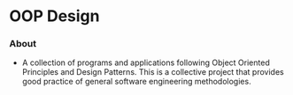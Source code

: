 # OOP Design

### About

- A collection of programs and applications following Object Oriented Principles and Design Patterns. This is a collective project that provides good practice of general software engineering methodologies.


